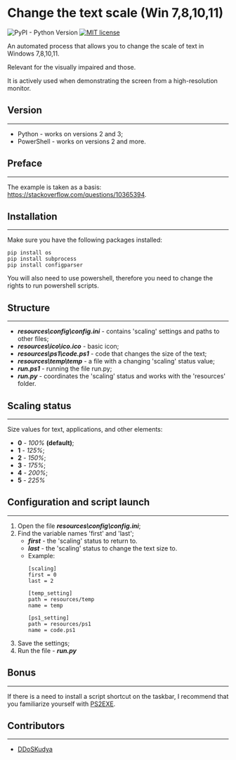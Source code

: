 # **Change the text scale (Win 7,8,10,11)**
![PyPI - Python Version](https://img.shields.io/pypi/pyversions/0) [![MIT license](https://img.shields.io/badge/License-MIT-blue.svg)](https://lbesson.mit-license.org/)

An automated process that allows you to change the scale of text in Windows 7,8,10,11.

Relevant for the visually impaired and those.

It is actively used when demonstrating the screen from a high-resolution monitor.


## **Version**
___
+ Python - works on versions 2 and 3;
+ PowerShell - works on versions 2 and more.


## **Preface**
___
The example is taken as a basis: https://stackoverflow.com/questions/10365394.


## **Installation**
___
Make sure you have the following packages installed:
```
pip install os
pip install subprocess
pip install configparser
```
You will also need to use powershell, therefore you need to change the rights to run powershell scripts.


## **Structure**
___
+ **_resources\config\config.ini_** - contains 'scaling' settings and paths to other files;
+ **_resources\ico\ico.ico_** - basic icon;
+ **_resources\ps1\code.ps1_** - code that changes the size of the text;
+ **_resources\temp\temp_** - a file with a changing 'scaling' status value;
+ **_run.ps1_** - running the file run.py;
+ **_run.py_** - coordinates the 'scaling' status and works with the 'resources' folder.


## **Scaling status**
---
Size values for text, applications, and other elements:

 - **0** - _100%_ **(default)**;
 - **1** - _125%_;
 - **2** - _150%_;
 - **3** - _175%_;
 - **4** - _200%_;
 - **5** - _225%_


## **Configuration and script launch**
---
1. Open the file **_resources\config\config.ini_**;
2. Find the variable names 'first' and 'last';
    + **_first_** - the 'scaling' status to return to.
    + **_last_** - the 'scaling' status to change the text size to.
    + Example: 
        ```
        [scaling]
        first = 0
        last = 2

        [temp_setting]
        path = resources/temp
        name = temp

        [ps1_setting]
        path = resources/ps1
        name = code.ps1
        ```
3. Save the settings;
4. Run the file - **_run.py_**

## **Bonus**
---
If there is a need to install a script shortcut on the taskbar, I recommend that you familiarize yourself with [PS2EXE](https://github.com/MScholtes/PS2EXE).

## **Contributors**
---
+ [DDoSKudya](https://github.com/DDoSKudya)